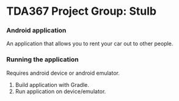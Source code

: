 # TDA367 Project Group: Stulb
### Android application
An application that allows you to rent your car out to other people.

### Running the application
Requires android device or android emulator.
1. Build application with Gradle.
2. Run application on device/emulator.
